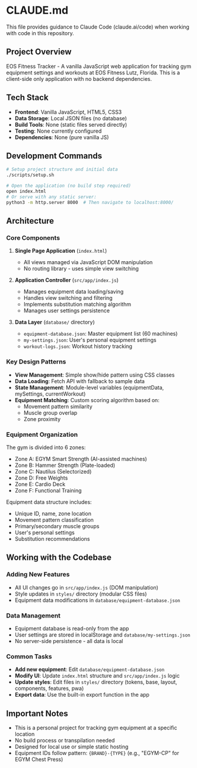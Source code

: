 # CLAUDE.md

This file provides guidance to Claude Code (claude.ai/code) when working with code in this repository.

## Project Overview

EOS Fitness Tracker - A vanilla JavaScript web application for tracking gym equipment settings and workouts at EOS Fitness Lutz, Florida. This is a client-side only application with no backend dependencies.

## Tech Stack

- **Frontend**: Vanilla JavaScript, HTML5, CSS3
- **Data Storage**: Local JSON files (no database)
- **Build Tools**: None (static files served directly)
- **Testing**: None currently configured
- **Dependencies**: None (pure vanilla JS)

## Development Commands

```bash
# Setup project structure and initial data
./scripts/setup.sh

# Open the application (no build step required)
open index.html
# Or serve with any static server:
python3 -m http.server 8000  # Then navigate to localhost:8000/
```

## Architecture

### Core Components

1. **Single Page Application** (`index.html`)
   - All views managed via JavaScript DOM manipulation
   - No routing library - uses simple view switching

2. **Application Controller** (`src/app/index.js`)
   - Manages equipment data loading/saving
   - Handles view switching and filtering
   - Implements substitution matching algorithm
   - Manages user settings persistence

3. **Data Layer** (`database/` directory)
   - `equipment-database.json`: Master equipment list (60 machines)
   - `my-settings.json`: User's personal equipment settings
   - `workout-logs.json`: Workout history tracking

### Key Design Patterns

- **View Management**: Simple show/hide pattern using CSS classes
- **Data Loading**: Fetch API with fallback to sample data
- **State Management**: Module-level variables (equipmentData, mySettings, currentWorkout)
- **Equipment Matching**: Custom scoring algorithm based on:
  - Movement pattern similarity
  - Muscle group overlap
  - Zone proximity

### Equipment Organization

The gym is divided into 6 zones:
- Zone A: EGYM Smart Strength (AI-assisted machines)
- Zone B: Hammer Strength (Plate-loaded)
- Zone C: Nautilus (Selectorized)
- Zone D: Free Weights
- Zone E: Cardio Deck
- Zone F: Functional Training

Equipment data structure includes:
- Unique ID, name, zone location
- Movement pattern classification
- Primary/secondary muscle groups
- User's personal settings
- Substitution recommendations

## Working with the Codebase

### Adding New Features
- All UI changes go in `src/app/index.js` (DOM manipulation)
- Style updates in `styles/` directory (modular CSS files)
- Equipment data modifications in `database/equipment-database.json`

### Data Management
- Equipment database is read-only from the app
- User settings are stored in localStorage and `database/my-settings.json`
- No server-side persistence - all data is local

### Common Tasks
- **Add new equipment**: Edit `database/equipment-database.json`
- **Modify UI**: Update `index.html` structure and `src/app/index.js` logic
- **Update styles**: Edit files in `styles/` directory (tokens, base, layout, components, features, pwa)
- **Export data**: Use the built-in export function in the app

## Important Notes

- This is a personal project for tracking gym equipment at a specific location
- No build process or transpilation needed
- Designed for local use or simple static hosting
- Equipment IDs follow pattern: `{BRAND}-{TYPE}` (e.g., "EGYM-CP" for EGYM Chest Press)